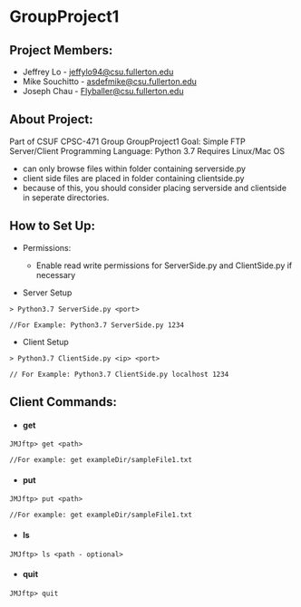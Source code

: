 # GroupProject1

## Project Members:
  * Jeffrey Lo     - jeffylo94@csu.fullerton.edu
  * Mike Souchitto - asdefmike@csu.fullerton.edu
  * Joseph Chau    - Flyballer@csu.fullerton.edu


## About Project:
   Part of CSUF CPSC-471 Group GroupProject1
   Goal: Simple FTP Server/Client
   Programming Language: Python 3.7
   Requires Linux/Mac OS

   * can only browse files within folder containing serverside.py
   * client side files are placed in folder containing clientside.py
   * because of this, you should consider placing serverside and clientside in seperate directories.

## How to Set Up:
  * Permissions:
    * Enable read write permissions for ServerSide.py and ClientSide.py if necessary

  * Server Setup
  ```
  > Python3.7 ServerSide.py <port>

  //For Example: Python3.7 ServerSide.py 1234
  ```

  * Client Setup
  ```
  > Python3.7 ClientSide.py <ip> <port>

  // For Example: Python3.7 ClientSide.py localhost 1234

  ```

## Client Commands:
   * #### get
   ```
   JMJftp> get <path>

   //For example: get exampleDir/sampleFile1.txt
   ```
   * #### put
   ```
   JMJftp> put <path>

   //For example: get exampleDir/sampleFile1.txt
   ```
   * #### ls
   ```
   JMJftp> ls <path - optional>
   ```
   * #### quit
   ```
   JMJftp> quit
   ```
